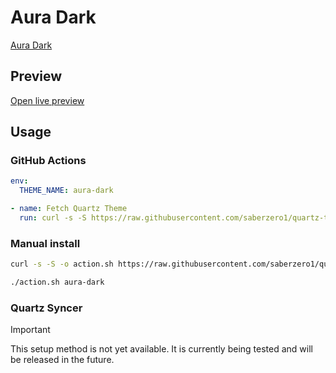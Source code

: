 # Aura Dark

[Aura Dark](https://github.com/Possibly-Matt/obsidian-aura-theme)

## Preview

[Open live preview](https://quartz-themes.github.io/aura-dark/)

## Usage

### GitHub Actions

```yaml
env:
  THEME_NAME: aura-dark
```

```yaml
- name: Fetch Quartz Theme
  run: curl -s -S https://raw.githubusercontent.com/saberzero1/quartz-themes/master/action.sh | bash -s -- $THEME_NAME
```

### Manual install

```bash
curl -s -S -o action.sh https://raw.githubusercontent.com/saberzero1/quartz-themes/master/action.sh

./action.sh aura-dark
```

### Quartz Syncer

> [!IMPORTANT]
> This setup method is not yet available. It is currently being tested and will be released in the future.
